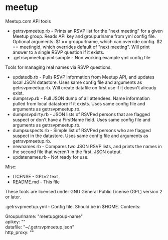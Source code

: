 meetup
======

Meetup.com API tools

+ getrsvpmeetup.rb - Prints an RSVP list for the "next meeting" for a given Meetup group. Reads API key and groupurlname from yml config file. Optional arguments: $1 == groupurlname, which can override config. $2 == meetingid, which overrides default of "next meeting". Will print answer to a single RSVP question if it exists.
+ .getrsvpmeetup.yml.sample - Non working example yml config file

Tools for managing real names via RSVP questions.

+ updatedb.rb - Pulls RSVP information from Meetup API, and updates local JSON datastore. Uses same config file and arguments as getrsvpmeetup.rb. Will create datafile on first use if it doesn't already exist.
+ dumprsvp.rb - Full JSON dump of all attendees. Name information pulled from local datastore if it exists. Uses same config file and arguments as getrsvpmeetup.rb.
+ dumprsvpdirty.rb - JSON lists of RSVPed persons that are flagged suspect or don't have a FirstName field. Uses same config file and arguments as getrsvpmeetup.rb.
+ dumpsuspects.rb - Simple list of RSVPed persons who are flagged suspect in the datastore. Uses same config file and arguments as getrsvpmeetup.rb.
+ newnames.rb - Compares two JSON RSVP lists, and prints the names in the second file that weren't in the first. JSON output.
+ updatenames.rb - Not ready for use.

Misc:

+ LICENSE - GPLv2 text
+ README.md - This file

These tools are licensed under GNU General Public License (GPL) version 2 or later.

.getrsvpmeetup.yml - Config file. Should be in $HOME. Contents:

  Groupurlname:  "meetupgroup-name"  
  apikey: ""  
  datafile: "~/.getrsvpmeetup.json"  
  http_proxy: ""  
